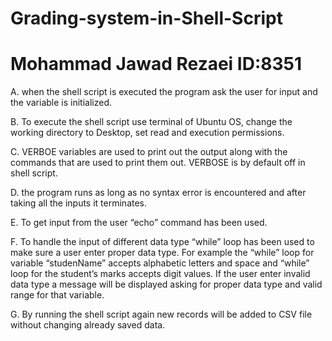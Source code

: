 # Grading-system-in-Shell-Script
# Mohammad Jawad Rezaei  ID:8351


A. when the shell script is executed the program ask the user for input and the variable is initialized.

B. To execute the shell script use terminal of Ubuntu OS, change the working directory to Desktop, set read and execution permissions. 

C. VERBOE variables are used to print out the output along with the commands that are used to print them out. VERBOSE is by default off in shell script.

D. the program runs as long as no syntax error is encountered and after taking all the inputs it terminates.

E. To get input from the user “echo” command has been used. 

F. To handle the input of different data type “while” loop has been used to make sure a user enter proper data type. For example the “while” loop for variable “studenName” accepts alphabetic letters and space and “while” loop for the student’s marks accepts digit values. If the user enter invalid data type a message will be displayed asking for proper data type and valid range for that variable.

G. By running the shell script again new records will be added to CSV file without changing already saved data.
